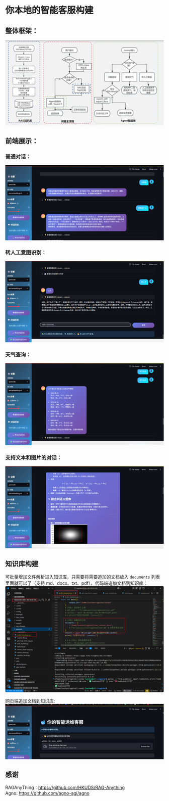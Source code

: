 # 你本地的智能客服构建

## 整体框架：
![整体框架](./image/zt.jpg)

## 前端展示：

### 普通对话：
![普通对话](./image/pt.jpg)

### 转人工意图识别：
![人工意图](./image/人工.jpg)

### 天气查询：
![天气查询](./image/天气.jpg)

### 支持文本和图片的对话：
![文本和图片](./image/图片.jpg)

## 知识库构建

可批量增加文件解析进入知识库，只需要将需要追加的文档放入 `documents` 列表里面就可以了（支持 md、docx、txt、pdf）。代码端追加文档到知识库：
![代码端](./image/rag.png)

网页端追加文档到知识库:
![网页端](./image/ragup.jpg)

## 感谢

RAGAnyThing：https://github.com/HKUDS/RAG-Anything  
Agno: https://github.com/agno-agi/agno